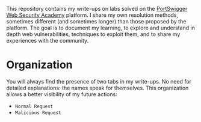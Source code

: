 This repository contains my write-ups on labs solved on the [PortSwigger Web Security Academy](https://portswigger.net/web-security/all-topics) platform. I share my own resolution methods, sometimes different (and sometimes longer) than those proposed by the platform. The goal is to document my learning, to explore and understand in depth web vulnerabilities, techniques to exploit them, and to share my experiences with the community.

# Organization

You will always find the presence of two tabs in my write-ups. No need for detailed explanations: the names speak for themselves. This organization allows a better visibility of my future actions:

- `Normal Request`
- `Malicious Request`


